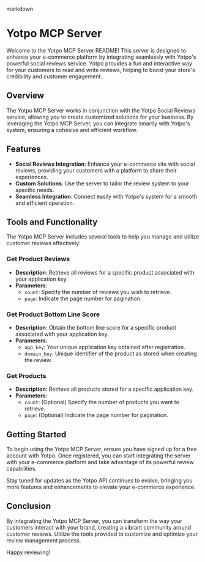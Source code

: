 markdown
# Yotpo MCP Server

Welcome to the Yotpo MCP Server README! This server is designed to enhance your e-commerce platform by integrating seamlessly with Yotpo's powerful social reviews service. Yotpo provides a fun and interactive way for your customers to read and write reviews, helping to boost your store's credibility and customer engagement.

## Overview

The Yotpo MCP Server works in conjunction with the Yotpo Social Reviews service, allowing you to create customized solutions for your business. By leveraging the Yotpo MCP Server, you can integrate smartly with Yotpo's system, ensuring a cohesive and efficient workflow.

## Features

- **Social Reviews Integration**: Enhance your e-commerce site with social reviews, providing your customers with a platform to share their experiences.
- **Custom Solutions**: Use the server to tailor the review system to your specific needs.
- **Seamless Integration**: Connect easily with Yotpo's system for a smooth and efficient operation.

## Tools and Functionality

The Yotpo MCP Server includes several tools to help you manage and utilize customer reviews effectively:

### Get Product Reviews
- **Description**: Retrieve all reviews for a specific product associated with your application key.
- **Parameters**:
  - `count`: Specify the number of reviews you wish to retrieve.
  - `page`: Indicate the page number for pagination.

### Get Product Bottom Line Score
- **Description**: Obtain the bottom line score for a specific product associated with your application key.
- **Parameters**:
  - `app_key`: Your unique application key obtained after registration.
  - `domain_key`: Unique identifier of the product as stored when creating the review.

### Get Products
- **Description**: Retrieve all products stored for a specific application key.
- **Parameters**:
  - `count`: (Optional) Specify the number of products you want to retrieve.
  - `page`: (Optional) Indicate the page number for pagination.

## Getting Started

To begin using the Yotpo MCP Server, ensure you have signed up for a free account with Yotpo. Once registered, you can start integrating the server with your e-commerce platform and take advantage of its powerful review capabilities.

Stay tuned for updates as the Yotpo API continues to evolve, bringing you more features and enhancements to elevate your e-commerce experience.

## Conclusion

By integrating the Yotpo MCP Server, you can transform the way your customers interact with your brand, creating a vibrant community around customer reviews. Utilize the tools provided to customize and optimize your review management process.

Happy reviewing!